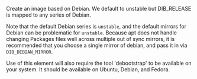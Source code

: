 Create an image based on Debian. We default to unstable but DIB_RELEASE
is mapped to any series of Debian.

Note that the default Debian series is `unstable`, and the default
mirrors for Debian can be problematic for `unstable`. Because apt does
not handle changing Packages files well across multiple out of sync
mirrors, it is recommended that you choose a single mirror of debian,
and pass it in via `DIB_DEBIAN_MIRROR`.

Use of this element will also require the tool 'debootstrap' to be
available on your system. It should be available on Ubuntu, Debian,
and Fedora.
